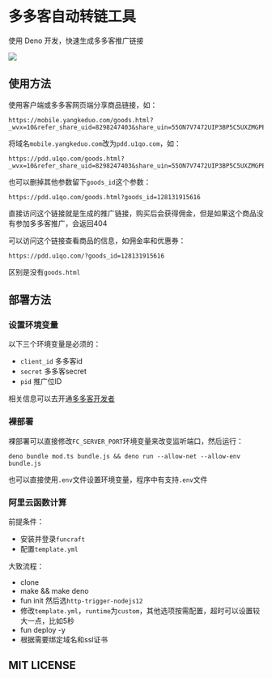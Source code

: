 # 多多客自动转链工具

使用 Deno 开发，快速生成多多客推广链接

![](https://deno-art.u1qo.com/deno@0.25x.png)

## 使用方法

使用客户端或多多客网页端分享商品链接，如：

```
https://mobile.yangkeduo.com/goods.html?_wvx=10&refer_share_uid=8298247403&share_uin=55ON7V7472UIP3BP5C5UXZMGPE_GEXDA&page_from=0&_wv=41729&refer_share_channel=copy_link&refer_share_id=sUn8q8mFNb9jq7qODWgAnqmuhhwX2Cbr&share_uid=8298247403&pxq_secret_key=7YAEXNBQJGC7YY6UV5SLOTZYDK6VTPG36SNCLJRX37GAWIK4ILBA&goods_id=128131915616
```

将域名`mobile.yangkeduo.com`改为`pdd.u1qo.com`，如：

```
https://pdd.u1qo.com/goods.html?_wvx=10&refer_share_uid=8298247403&share_uin=55ON7V7472UIP3BP5C5UXZMGPE_GEXDA&page_from=0&_wv=41729&refer_share_channel=copy_link&refer_share_id=sUn8q8mFNb9jq7qODWgAnqmuhhwX2Cbr&share_uid=8298247403&pxq_secret_key=7YAEXNBQJGC7YY6UV5SLOTZYDK6VTPG36SNCLJRX37GAWIK4ILBA&goods_id=128131915616
```

也可以删掉其他参数留下`goods_id`这个参数：

```
https://pdd.u1qo.com/goods.html?goods_id=128131915616
```

直接访问这个链接就是生成的推广链接，购买后会获得佣金，但是如果这个商品没有参加多多客推广，会返回404

可以访问这个链接查看商品的信息，如佣金率和优惠券：

```
https://pdd.u1qo.com/?goods_id=128131915616
```

区别是没有`goods.html`

## 部署方法

### 设置环境变量

以下三个环境变量是必须的：

- `client_id` 多多客id
- `secret` 多多客secret
- `pid` 推广位ID

相关信息可以去开通[多多客开发者](https://jinbao.pinduoduo.com/)

### 裸部署

裸部署可以直接修改`FC_SERVER_PORT`环境变量来改变监听端口，然后运行：

```
deno bundle mod.ts bundle.js && deno run --allow-net --allow-env bundle.js
```

也可以直接使用`.env`文件设置环境变量，程序中有支持`.env`文件

### 阿里云函数计算

前提条件：

- 安装并登录`funcraft`
- 配置`template.yml`

大致流程：

- clone
- make && make deno
- fun init   然后选`http-trigger-nodejs12`
- 修改`template.yml`，`runtime`为`custom`，其他选项按需配置，超时可以设置较大一点，比如5秒
- fun deploy -y
- 根据需要绑定域名和ssl证书

## MIT LICENSE